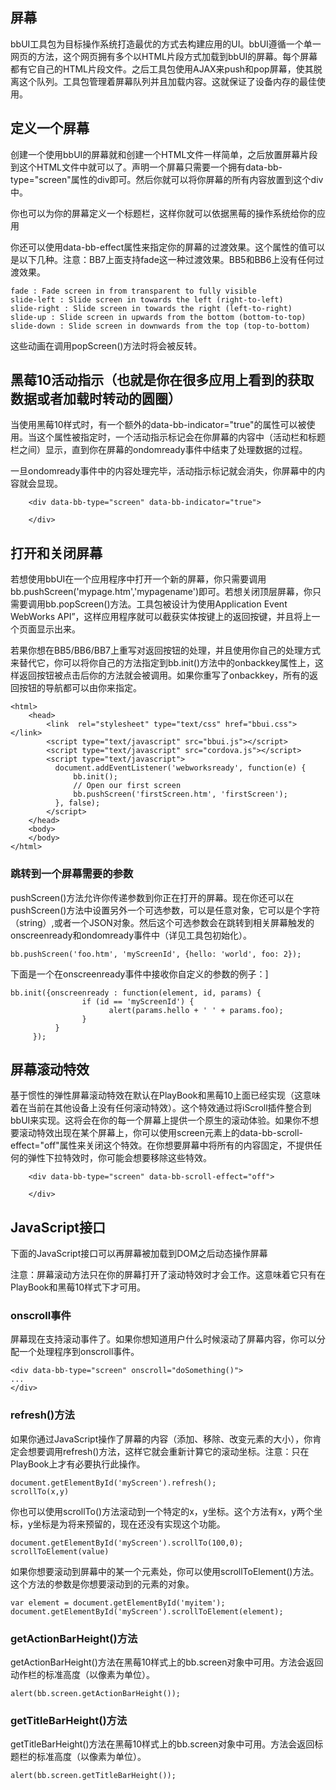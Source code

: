 屏幕
-

bbUI工具包为目标操作系统打造最优的方式去构建应用的UI。bbUI遵循一个单一网页的方法，这个网页拥有多个以HTML片段方式加载到bbUI的屏幕。每个屏幕都有它自己的HTML片段文件。之后工具包使用AJAX来push和pop屏幕，使其脱离这个队列。工具包管理着屏幕队列并且加载内容。这就保证了设备内存的最佳使用。

定义一个屏幕
-

创建一个使用bbUI的屏幕就和创建一个HTML文件一样简单，之后放置屏幕片段到这个HTML文件中就可以了。声明一个屏幕只需要一个拥有data-bb-type="screen"属性的div即可。然后你就可以将你屏幕的所有内容放置到这个div中。

你也可以为你的屏幕定义一个标题栏，这样你就可以依据黑莓的操作系统给你的应用

你还可以使用data-bb-effect属性来指定你的屏幕的过渡效果。这个属性的值可以是以下几种。注意：BB7上面支持fade这一种过渡效果。BB5和BB6上没有任何过渡效果。

    fade : Fade screen in from transparent to fully visible
    slide-left : Slide screen in towards the left (right-to-left)
    slide-right : Slide screen in towards the right (left-to-right)
    slide-up : Slide screen in upwards from the bottom (bottom-to-top)
    slide-down : Slide screen in downwards from the top (top-to-bottom)
    
这些动画在调用popScreen()方法时将会被反转。

黑莓10活动指示（也就是你在很多应用上看到的获取数据或者加载时转动的圆圈）
-

当使用黑莓10样式时，有一个额外的data-bb-indicator="true"的属性可以被使用。当这个属性被指定时，一个活动指示标记会在你屏幕的内容中（活动栏和标题栏之间）显示，直到你在屏幕的ondomready事件中结束了处理数据的过程。

一旦ondomready事件中的内容处理完毕，活动指示标记就会消失，你屏幕中的内容就会显现。

        <div data-bb-type="screen" data-bb-indicator="true">
        
        </div>
        
打开和关闭屏幕
-

若想使用bbUI在一个应用程序中打开一个新的屏幕，你只需要调用bb.pushScreen('mypage.htm','mypagename')即可。若想关闭顶层屏幕，你只需要调用bb.popScreen()方法。工具包被设计为使用Application Event WebWorks API”，这样应用程序就可以截获实体按键上的返回按键，并且将上一个页面显示出来。

若果你想在BB5/BB6/BB7上重写对返回按钮的处理，并且使用你自己的处理方式来替代它，你可以将你自己的方法指定到bb.init()方法中的onbackkey属性上，这样返回按钮被点击后你的方法就会被调用。如果你重写了onbackkey，所有的返回按钮的导航都可以由你来指定。

    <html>
        <head>
            <link  rel="stylesheet" type="text/css" href="bbui.css"></link>
            <script type="text/javascript" src="bbui.js"></script>
            <script type="text/javascript" src="cordova.js"></script>
            <script type="text/javascript">
              document.addEventListener('webworksready', function(e) {
                  bb.init();
                  // Open our first screen
                  bb.pushScreen('firstScreen.htm', 'firstScreen');
              }, false);
            </script>
        </head>
        <body>  
        </body>
    </html>
    
### 跳转到一个屏幕需要的参数

pushScreen()方法允许你传递参数到你正在打开的屏幕。现在你还可以在pushScreen()方法中设置另外一个可选参数，可以是任意对象，它可以是个字符（string）,或者一个JSON对象。然后这个可选参数会在跳转到相关屏幕触发的onscreenready和ondomready事件中（详见工具包初始化）。

    bb.pushScreen('foo.htm', 'myScreenId', {hello: 'world', foo: 2});

下面是一个在onscreenready事件中接收你自定义的参数的例子：]

    bb.init({onscreenready : function(element, id, params) {
                    if (id == 'myScreenId') {
                          alert(params.hello + ' ' + params.foo);
                    } 
              }
         });
         
屏幕滚动特效
-

基于惯性的弹性屏幕滚动特效在默认在PlayBook和黑莓10上面已经实现（这意味着在当前在其他设备上没有任何滚动特效）。这个特效通过将iScroll插件整合到bbUI来实现。这将会在你的每一个屏幕上提供一个原生的滚动体验。如果你不想要滚动特效出现在某个屏幕上，你可以使用screen元素上的data-bb-scroll-effect="off"属性来关闭这个特效。在你想要屏幕中将所有的内容固定，不提供任何的弹性下拉特效时，你可能会想要移除这些特效。

        <div data-bb-type="screen" data-bb-scroll-effect="off">
        
        </div>
        
JavaScript接口
-

下面的JavaScript接口可以再屏幕被加载到DOM之后动态操作屏幕

注意：屏幕滚动方法只在你的屏幕打开了滚动特效时才会工作。这意味着它只有在PlayBook和黑莓10样式下才可用。

### onscroll事件

屏幕现在支持滚动事件了。如果你想知道用户什么时候滚动了屏幕内容，你可以分配一个处理程序到onscroll事件。

    <div data-bb-type="screen" onscroll="doSomething()">
    ...
    </div>
    
### refresh()方法

如果你通过JavaScript操作了屏幕的内容（添加、移除、改变元素的大小），你肯定会想要调用refresh()方法，这样它就会重新计算它的滚动坐标。注意：只在PlayBook上才有必要执行此操作。

    document.getElementById('myScreen').refresh();
    scrollTo(x,y)

你也可以使用scrollTo()方法滚动到一个特定的x，y坐标。这个方法有x，y两个坐标，y坐标是为将来预留的，现在还没有实现这个功能。

    document.getElementById('myScreen').scrollTo(100,0);
    scrollToElement(value)

如果你想要滚动到屏幕中的某一个元素处，你可以使用scrollToElement()方法。这个方法的参数是你想要滚动到的元素的对象。

    var element = document.getElementById('myitem');
    document.getElementById('myScreen').scrollToElement(element);    
    
### getActionBarHeight()方法

getActionBarHeight()方法在黑莓10样式上的bb.screen对象中可用。方法会返回动作栏的标准高度（以像素为单位）。

    alert(bb.screen.getActionBarHeight());    
    
### getTitleBarHeight()方法

getTitleBarHeight()方法在黑莓10样式上的bb.screen对象中可用。方法会返回标题栏的标准高度（以像素为单位）。

    alert(bb.screen.getTitleBarHeight());    
